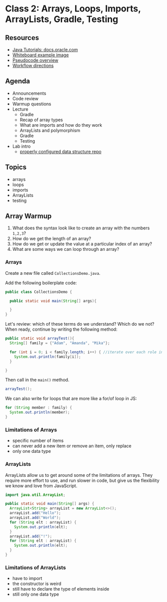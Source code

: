 # Class 2: Arrays, Loops, Imports, ArrayLists, Gradle, Testing

## Resources

- [Java Tutorials: docs.oracle.com](https://docs.oracle.com/javase/tutorial/)
- [Whiteboard example image](../assets/DataStructuresWhiteboard.PNG)
- [Pseudocode overview](../Pseudocode.md)
- [Workflow directions](../GradleWorkflow.md)

## Agenda

- Announcements
- Code review
- Warmup questions
- Lecture
  - Gradle
  - Recap of array types
  - What are imports and how do they work
  - ArrayLists and polymorphism
  - Gradle
  - Testing
- Lab intro
  - [properly configured data structure repo](https://github.com/codefellows/code-401-java-data-structures-guide)

## Topics

- arrays
- loops
- imports
- ArrayLists
- testing

## Array Warmup

1. What does the syntax look like to create an array with the numbers `1,2,3`?
2. How do we get the length of an array?
3. How do we get or update the value at a particular index of an array?
4. What are some ways we can loop through an array?

### Arrays

Create a new file called `CollectionsDemo.java`.

Add the following boilerplate code:

```java
public class CollectionsDemo {

  public static void main(String[] args){

  }
}
```

Let's review: which of these terms do we understand? Which do we not?
When ready, continue by writing the following method:

```java
public static void arrayTest(){
  String[] family = {"Adam", "Amanda", "Mika"};

  for (int i = 0; i < family.length; i++) { //iterate over each role in roles array.
    System.out.println(family[i]);
  }

}
```

Then call in the `main()` method.

```java
arrayTest();
```

We can also write for loops that are more like a for/of loop in JS:

```java
for (String member : family) {
  System.out.println(member);
}
```

### Limitations of Arrays

- specific number of items
- can never add a new item or remove an item, only replace
- only one data type

### ArrayLists

ArrayLists allow us to get around some of the limitations of arrays. They require more effort to use, and run slower in code, but give us the flexibility we know and love from JavaScript.

```java
import java.util.ArrayList;

public static void main(String[] args) {
  ArrayList<String> arrayList = new ArrayList<>();
  arrayList.add("Hello");
  arrayList.add("World");
  for (String elt : arrayList) {
    System.out.println(elt);
  }
  arrayList.add("!");
  for (String elt : arrayList) {
    System.out.println(elt);
  }
}
```

### Limitations of ArrayLists

- have to import
- the constructor is weird
- still have to declare the type of elements inside
- still only one data type
